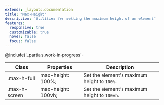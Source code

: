 ```yaml
---
extends: _layouts.documentation
title: "Max-Height"
description: "Utilities for setting the maximum height of an element"
features:
  responsive: true
  customizable: true
  hover: false
  focus: false
---
```


@include('_partials.work-in-progress')

<div class="border-t border-grey-lighter">
  <table class="w-full text-left table-collapse">
    <colgroup>
      <col class="w-1/5">
      <col class="w-1/3">
      <col>
    </colgroup>
    <thead>
      <tr>
        <th class="text-sm font-semibold text-grey-darker p-2 bg-grey-lightest">Class</th>
        <th class="text-sm font-semibold text-grey-darker p-2 bg-grey-lightest">Properties</th>
        <th class="text-sm font-semibold text-grey-darker p-2 bg-grey-lightest">Description</th>
      </tr>
    </thead>
    <tbody class="align-baseline">
      <tr>
        <td class="p-2 border-t border-smoke font-mono text-xs text-purple-dark">.max-h-full</td>
        <td class="p-2 border-t border-smoke font-mono text-xs text-blue-dark">max-height: 100%;</td>
        <td class="p-2 border-t border-smoke text-sm text-grey-darker">Set the element's maximum height to <code>100%</code>.</td>
      </tr>
      <tr>
        <td class="p-2 border-t border-smoke-light font-mono text-xs text-purple-dark">.max-h-screen</td>
        <td class="p-2 border-t border-smoke-light font-mono text-xs text-blue-dark">max-height: 100vh;</td>
        <td class="p-2 border-t border-smoke-light text-sm text-grey-darker">Set the element's maximum height to <code>100vh</code>.</td>
      </tr>
    </tbody>
  </table>
</div>
